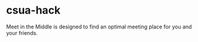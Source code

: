 <!-- Nikita Kouevda, Eddie Lee, Anthony Sutardja -->
<!-- 2012/11/10 -->

# csua-hack

Meet in the Middle is designed to find an optimal meeting place for you and your friends.
